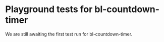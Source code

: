 # Playground tests for bl-countdown-timer
We are still awaiting the first test run for bl-countdown-timer.
